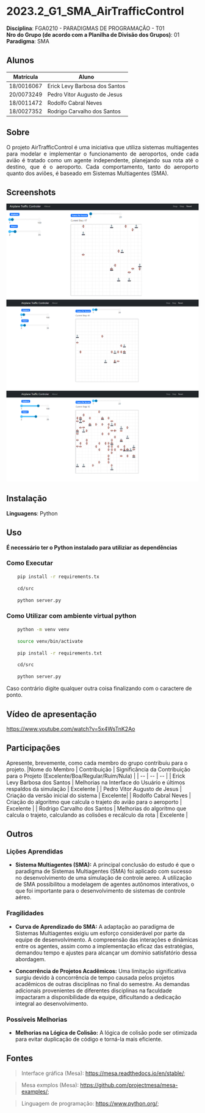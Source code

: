 # 2023.2_G1_SMA_AirTrafficControl


**Disciplina**: FGA0210 - PARADIGMAS DE PROGRAMAÇÃO - T01 <br>
**Nro do Grupo (de acordo com a Planilha de Divisão dos Grupos)**: 01<br>
**Paradigma**:  SMA<br>

## Alunos
|Matrícula | Aluno |
| -- | -- |
| 18/0016067  |  Erick Levy Barbosa dos Santos |
| 20/0073249  |  Pedro Vitor Augusto de Jesus |
| 18/0011472  |  Rodolfo Cabral Neves |
| 18/0027352  |  Rodrigo Carvalho dos Santos |


## Sobre 
<p align='justify'>
O projeto AirTrafficControl é uma iniciativa que utiliza sistemas multiagentes para modelar e implementar o funcionamento de aeroportos, onde cada avião é tratado como um agente independente, planejando sua rota até o destino, que é o aeroporto. Cada comportamento, tanto do aeroporto quanto dos aviões, é baseado em Sistemas Multiagentes (SMA).</p> 


## Screenshots

![Poucos agentes](./src/assets/screen1.PNG)
![Medios agentes](./src/assets/screen2.PNG)
![Muitos agentes](./src/assets/screen3.PNG)

## Instalação 

**Linguagens**: Python<br>

## Uso 

**É necessário ter o Python instalado para utiliziar as dependências**

### Como Executar
```bash
    pip install -r requirements.tx
```
```bash
    cd/src
```
```bash
    python server.py
```

### Como Utilizar com ambiente virtual python
```bash
    python -m venv venv
```
```bash
    source venv/bin/activate
```
```bash
    pip install -r requirements.txt
```
```bash
    cd/src
```
```bash
    python server.py
```

Caso contrário digite qualquer outra coisa finalizando com o caractere de ponto.

## Vídeo de apresentação
https://www.youtube.com/watch?v=5x4WsTnK2Ao

## Participações
Apresente, brevemente, como cada membro do grupo contribuiu para o projeto.
|Nome do Membro | Contribuição | Significância da Contribuição para o Projeto (Excelente/Boa/Regular/Ruim/Nula) |
| -- | -- | -- |
| Erick Levy Barbosa dos Santos     | Melhorias na Interface do Usuário e últimos respaldos da simulação | Excelente |
| Pedro Vitor Augusto de Jesus      | Criação da versão inicial do sistema | Excelente|
| Rodolfo Cabral Neves              | Criação do algoritmo que calcula o trajeto do avião para o aeroporto  | Excelente |
| Rodrigo Carvalho dos Santos       | Melhorias do algoritmo que calcula o trajeto, calculando as colisões e recálculo da rota | Excelente |

## Outros

### Lições Aprendidas

- **Sistema Multiagentes (SMA):** A principal conclusão do estudo é que o paradigma de Sistemas Multiagentes (SMA) foi aplicado com sucesso no desenvolvimento de uma simulação de controle aereo. A utilização de SMA possibilitou a modelagem de agentes autônomos interativos, o que foi importante para o desenvolvimento de sistemas de controle aéreo.


### Fragilidades

- **Curva de Aprendizado do SMA:** A adaptação ao paradigma de Sistemas Multiagentes exigiu um esforço considerável por parte da equipe de desenvolvimento. A compreensão das interações e dinâmicas entre os agentes, assim como a implementação eficaz das estratégias, demandou tempo e ajustes para alcançar um domínio satisfatório dessa abordagem.

- **Concorrência de Projetos Acadêmicos:** Uma limitação significativa surgiu devido à concorrência de tempo causada pelos projetos acadêmicos de outras disciplinas no final do semestre. As demandas adicionais provenientes de diferentes disciplinas na faculdade impactaram a disponibilidade da equipe, dificultando a dedicação integral ao desenvolvimento.



### Possíveis Melhorias

- **Melhorias na Lógica de Colisão:** A lógica de colisão pode ser otimizada para evitar duplicação de código e torná-la mais eficiente.


## Fontes


> Interface gráfica (Mesa): https://mesa.readthedocs.io/en/stable/;

> Mesa exmplos (Mesa): https://github.com/projectmesa/mesa-examples/;

> Linguagem de programação: https://www.python.org/;


